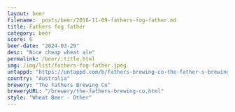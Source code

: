 ```yaml
---
layout: beer
filename: _posts/beer/2016-11-09-fathers-fog-father.md
title: Fathers fog father
category: beer
score: 6
beer-date: "2024-03-29"
desc: "Nice cheap wheat ale"
permalink: /beer/:title.html
img: /img/list/fathers-fog-father.jpeg
untappd: "https://untappd.com/b/fathers-brewing-co-the-father-s-brewing-co-fog-father/4889242"
country: "Australia"
brewery: "The Fathers Brewing Co"
breweryURL: "/brewery/the-fathers-brewing-co.html"
style: "Wheat Beer - Other"
---
```

